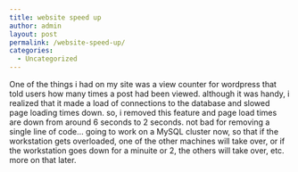 ```yaml
---
title: website speed up
author: admin
layout: post
permalink: /website-speed-up/
categories:
  - Uncategorized
---
```

One of the things i had on my site was a view counter for wordpress that told users how many times a post had been viewed. although it was handy, i realized that it made a load of connections to the database and slowed page loading times down. so, i removed this feature and page load times are down from around 6 seconds to 2 seconds. not bad for removing a single line of code&#8230; going to work on a MySQL cluster now, so that if the workstation gets overloaded, one of the other machines will take over, or if the workstation goes down for a minuite or 2, the others will take over, etc. more on that later.
